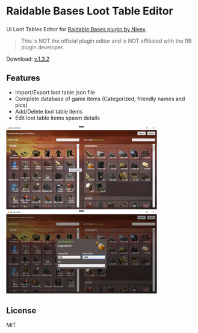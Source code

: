 # Raidable Bases Loot Table Editor
#### 
### 

UI Loot Tables Editor for [Raidable Bases plugin by Nivex](https://lone.design/product/raidable-bases/).

>This is NOT the official plugin editor and is NOT affiliated with the RB plugin developer.

Download: [v.1.3.2](https://github.com/mbedda/RustRBLootEditor/releases/download/v1.3.2/RustRBLootEditor-v1.3.2.zip)

## Features
- Import/Export loot table json file
- Complete database of game items (Categorized, friendly names and pics)
- Add/Delete loot table items
- Edit loot table items spawn details


<img src="https://raw.githubusercontent.com/mbedda/RustRBLootEditor/master/le-preview1.png" alt="RB Loot Editor - Listing" width="400"/>
<img src="https://raw.githubusercontent.com/mbedda/RustRBLootEditor/master/le-preview2.png" alt="RB Loot Editor - Edit Item" width="400"/>

## License

MIT
